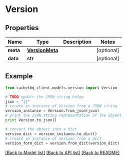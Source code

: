 # Version


## Properties
Name | Type | Description | Notes
------------ | ------------- | ------------- | -------------
**meta** | [**VersionMeta**](VersionMeta.md) |  | [optional] 
**data** | **str** |  | [optional] 

## Example

```python
from cachethq_client.models.version import Version

# TODO update the JSON string below
json = "{}"
# create an instance of Version from a JSON string
version_instance = Version.from_json(json)
# print the JSON string representation of the object
print Version.to_json()

# convert the object into a dict
version_dict = version_instance.to_dict()
# create an instance of Version from a dict
version_form_dict = version.from_dict(version_dict)
```
[[Back to Model list]](../README.md#documentation-for-models) [[Back to API list]](../README.md#documentation-for-api-endpoints) [[Back to README]](../README.md)


